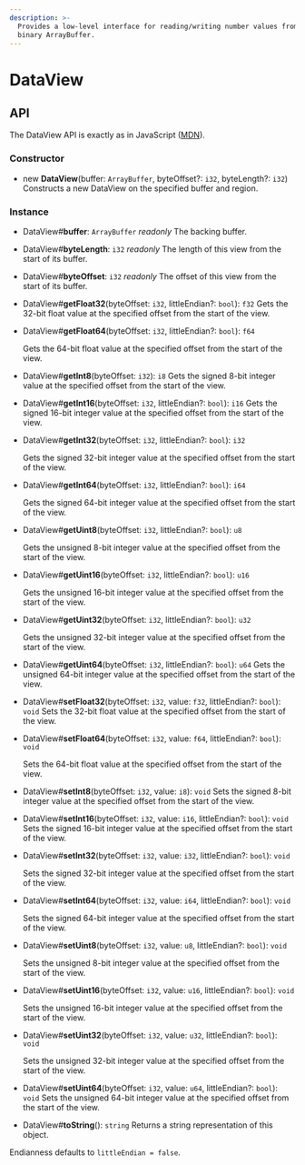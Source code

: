 ```yaml
---
description: >-
  Provides a low-level interface for reading/writing number values from/to a raw
  binary ArrayBuffer.
---
```


# DataView

## API

The DataView API is exactly as in JavaScript \([MDN](https://developer.mozilla.org/en-US/docs/Web/JavaScript/Reference/Global_Objects/DataView)\).

### Constructor

* new **DataView**\(buffer: `ArrayBuffer`, byteOffset?: `i32`, byteLength?: `i32`\) Constructs a new DataView on the specified buffer and region.

### Instance

* DataView\#**buffer**: `ArrayBuffer` _readonly_ The backing buffer.
* DataView\#**byteLength**: `i32` _readonly_ The length of this view from the start of its buffer.
* DataView\#**byteOffset**: `i32` _readonly_ The offset of this view from the start of its buffer.
* DataView\#**getFloat32**\(byteOffset: `i32`, littleEndian?: `bool`\): `f32` Gets the 32-bit float value at the specified offset from the start of the view.
* DataView\#**getFloat64**\(byteOffset: `i32`, littleEndian?: `bool`\): `f64`

  Gets the 64-bit float value at the specified offset from the start of the view.

* DataView\#**getInt8**\(byteOffset: `i32`\): `i8` Gets the signed 8-bit integer value at the specified offset from the start of the view.
* DataView\#**getInt16**\(byteOffset: `i32`, littleEndian?: `bool`\): `i16` Gets the signed 16-bit integer value at the specified offset from the start of the view.
* DataView\#**getInt32**\(byteOffset: `i32`, littleEndian?: `bool`\): `i32`

  Gets the signed 32-bit integer value at the specified offset from the start of the view.

* DataView\#**getInt64**\(byteOffset: `i32`, littleEndian?: `bool`\): `i64`

  Gets the signed 64-bit integer value at the specified offset from the start of the view.

* DataView\#**getUint8**\(byteOffset: `i32`, littleEndian?: `bool`\): `u8`

  Gets the unsigned 8-bit integer value at the specified offset from the start of the view.

* DataView\#**getUint16**\(byteOffset: `i32`, littleEndian?: `bool`\): `u16`

  Gets the unsigned 16-bit integer value at the specified offset from the start of the view.

* DataView\#**getUint32**\(byteOffset: `i32`, littleEndian?: `bool`\): `u32`

  Gets the unsigned 32-bit integer value at the specified offset from the start of the view.

* DataView\#**getUint64**\(byteOffset: `i32`, littleEndian?: `bool`\): `u64` Gets the unsigned 64-bit integer value at the specified offset from the start of the view.
* DataView\#**setFloat32**\(byteOffset: `i32`, value: `f32`, littleEndian?: `bool`\): `void` Sets the 32-bit float value at the specified offset from the start of the view.
* DataView\#**setFloat64**\(byteOffset: `i32`, value: `f64`, littleEndian?: `bool`\): `void`

  Sets the 64-bit float value at the specified offset from the start of the view.

* DataView\#**setInt8**\(byteOffset: `i32`, value: `i8`\): `void` Sets the signed 8-bit integer value at the specified offset from the start of the view.
* DataView\#**setInt16**\(byteOffset: `i32`, value: `i16`, littleEndian?: `bool`\): `void` Sets the signed 16-bit integer value at the specified offset from the start of the view.
* DataView\#**setInt32**\(byteOffset: `i32`, value: `i32`, littleEndian?: `bool`\): `void`

  Sets the signed 32-bit integer value at the specified offset from the start of the view.

* DataView\#**setInt64**\(byteOffset: `i32`, value: `i64`, littleEndian?: `bool`\): `void`

  Sets the signed 64-bit integer value at the specified offset from the start of the view.

* DataView\#**setUint8**\(byteOffset: `i32`, value: `u8`, littleEndian?: `bool`\): `void`

  Sets the unsigned 8-bit integer value at the specified offset from the start of the view.

* DataView\#**setUint16**\(byteOffset: `i32`, value: `u16`, littleEndian?: `bool`\): `void`

  Sets the unsigned 16-bit integer value at the specified offset from the start of the view.

* DataView\#**setUint32**\(byteOffset: `i32`, value: `u32`, littleEndian?: `bool`\): `void`

  Sets the unsigned 32-bit integer value at the specified offset from the start of the view.

* DataView\#**setUint64**\(byteOffset: `i32`, value: `u64`, littleEndian?: `bool`\): `void` Sets the unsigned 64-bit integer value at the specified offset from the start of the view.
* DataView\#**toString**\(\): `string` Returns a string representation of this object.

Endianness defaults to `littleEndian = false`.

